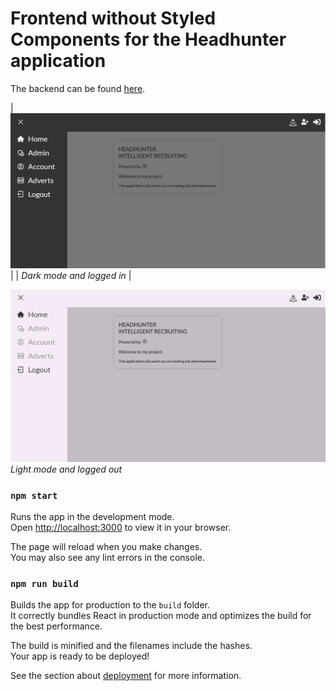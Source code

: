 # Frontend without Styled Components for the Headhunter application
The backend can be found [here](https://github.com/MikaelEngvall/headhunter-backend).

| ![image](https://github.com/MikaelEngvall/headhunter-sidebare-final/blob/master/public/static/images/frontend_headhunter_nostyledcomponent.png) |
| *Dark mode and logged in* |

![image](https://github.com/MikaelEngvall/headhunter-sidebare-final/blob/master/public/static/images/frontend_headhunter_nostyledcomponent_lightmode_loggedout.png)
*Light mode and logged out*

### `npm start`

Runs the app in the development mode.\
Open [http://localhost:3000](http://localhost:3000) to view it in your browser.

The page will reload when you make changes.\
You may also see any lint errors in the console.

### `npm run build`

Builds the app for production to the `build` folder.\
It correctly bundles React in production mode and optimizes the build for the best performance.

The build is minified and the filenames include the hashes.\
Your app is ready to be deployed!

See the section about [deployment](https://facebook.github.io/create-react-app/docs/deployment) for more information.
